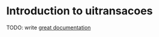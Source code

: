 # Introduction to uitransacoes

TODO: write [great documentation](http://jacobian.org/writing/what-to-write/)
